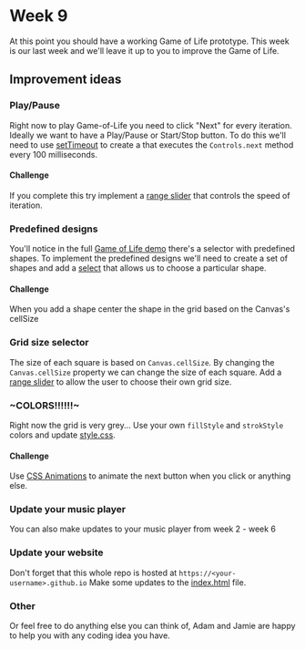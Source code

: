 # Week 9

At this point you should have a working Game of Life prototype. This week is our
last week and we'll leave it up to you to improve the Game of Life.

## Improvement ideas


### Play/Pause

Right now to play Game-of-Life you need to click "Next" for every iteration. Ideally
we want to have a Play/Pause or Start/Stop button. To do this we'll need to use
[setTimeout](https://www.w3schools.com/jsref/met_win_settimeout.asp) to create a
that executes the `Controls.next` method every 100 milliseconds.

#### Challenge

If you complete this try implement a [range slider](https://www.w3schools.com/tags/att_input_type_range.asp)
that controls the speed of iteration.


### Predefined designs

You'll notice in the full [Game of Life demo](https://bitstorm.org/gameoflife/)
there's a selector with predefined shapes. To implement the predefined designs we'll
need to create a set of shapes and add a [select](https://www.w3schools.com/tags/tag_select.asp)
that allows us to choose a particular shape.


#### Challenge

When you add a shape center the shape in the grid based on the Canvas's cellSize


### Grid size selector

The size of each square is based on `Canvas.cellSize`. By changing the `Canvas.cellSize`
property we can change the size of each square. Add a [range slider](https://www.w3schools.com/tags/att_input_type_range.asp)
to allow the user to choose their own grid size.


### ~COLORS!!!!!!~

Right now the grid is very grey... Use your own `fillStyle` and `strokStyle` colors
and update [style.css](/game-of-life/style.css).


#### Challenge

Use [CSS Animations](https://www.w3schools.com/css/css3_animations.asp) to animate
the next button when you click or anything else.


### Update your music player

You can also make updates to your music player from week 2 - week 6


### Update your website

Don't forget that this whole repo is hosted at `https://<your-username>.github.io`
Make some updates to the [index.html](/index.html) file.


### Other

Or feel free to do anything else you can think of, Adam and Jamie are happy to help
you with any coding idea you have.
